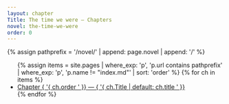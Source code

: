 ```yaml
---
layout: chapter
Title: The time we were — Chapters
novel: the-time-we-were
order: 0
---
```


{% assign pathprefix = '/novel/' | append: page.novel | append: '/' %}
<ul>
{% assign items = site.pages
  | where_exp: 'p', 'p.url contains pathprefix'
  | where_exp: 'p', 'p.name != "index.md"'
  | sort: 'order' %}
{% for ch in items %}
  <li><a href="{ '{ ch.url | relative_url ' }}">Chapter { '{ ch.order ' }} — { '{ ch.Title | default: ch.title ' }}</a></li>
{% endfor %}
</ul>
